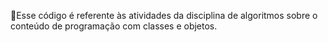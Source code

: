 🔎Esse código é referente às atividades da disciplina de algoritmos sobre o conteúdo de programação com classes e objetos.
